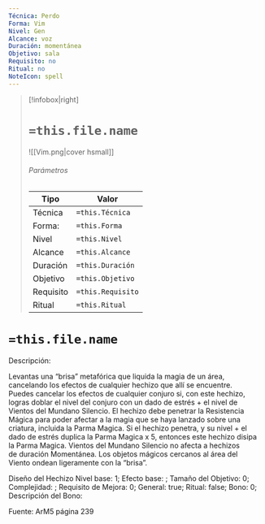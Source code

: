 ```yaml
---
Técnica: Perdo
Forma: Vim
Nivel: Gen
Alcance: voz 
Duración: momentánea  
Objetivo: sala
Requisito: no
Ritual: no
NoteIcon: spell
---
```


> [!infobox|right]
> # `=this.file.name`
> ![[Vim.png|cover hsmall]]
> ###### Parámetros
> Tipo |  Valor |
> ---|---|
> Técnica  | `=this.Técnica`  |
> Forma: | `=this.Forma`  |
> Nivel | `=this.Nivel`  |
> Alcance | `=this.Alcance` |
> Duración | `=this.Duración` |
> Objetivo | `=this.Objetivo` |
> Requisito | `=this.Requisito` |
> Ritual | `=this.Ritual` |

# `=this.file.name`
Descripción: <p>Levantas una “brisa” metafórica que liquida la magia de un área, cancelando los efectos de cualquier hechizo que allí se encuentre. Puedes cancelar los efectos de cualquier conjuro si, con este hechizo, logras doblar el nivel del conjuro con un dado de estrés + el nivel de Vientos del Mundano Silencio. El hechizo debe penetrar la Resistencia Mágica para poder afectar a la magia que se haya lanzado sobre una criatura, incluida la Parma Magica. Si el hechizo penetra, y su nivel + el dado de estrés duplica la Parma Magica x 5, entonces este hechizo disipa la Parma Magica. Vientos del Mundano Silencio no afecta a hechizos de duración Momentánea. Los objetos mágicos cercanos al área del Viento ondean ligeramente con la “brisa”.</p>

Diseño del Hechizo
Nivel base: 1; Efecto base: ;  Tamaño del Objetivo: 0; Complejidad: ; Requisito de Mejora: 0; General: true; Ritual: false; Bono: 0; Descripción del Bono: 

Fuente: ArM5 página 239